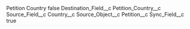 <?xml version="1.0" encoding="UTF-8"?>
<CustomMetadata xmlns="http://soap.sforce.com/2006/04/metadata" xmlns:xsi="http://www.w3.org/2001/XMLSchema-instance" xmlns:xsd="http://www.w3.org/2001/XMLSchema">
    <label>Petition Country</label>
    <protected>false</protected>
    <values>
        <field>Destination_Field__c</field>
        <value xsi:type="xsd:string">Petition_Country__c</value>
    </values>
    <values>
        <field>Source_Field__c</field>
        <value xsi:type="xsd:string">Country__c</value>
    </values>
    <values>
        <field>Source_Object__c</field>
        <value xsi:type="xsd:string">Petition__c</value>
    </values>
    <values>
        <field>Sync_Field__c</field>
        <value xsi:type="xsd:boolean">true</value>
    </values>
</CustomMetadata>
